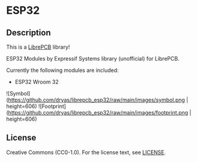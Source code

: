 # ESP32

## Description

This is a [LibrePCB](https://librepcb.org) library!

ESP32 Modules by Expressif Systems library (unofficial) for LibrePCB.

Currently the following modules are included:

- ESP32 Wroom 32

![Symbol](https://github.com/dryas/librepcb_esp32/raw/main/images/symbol.png | height=606)
![Footprint](https://github.com/dryas/librepcb_esp32/raw/main/images/footprint.png | height=606)

## License

Creative Commons (CC0-1.0). For the license text, see [LICENSE](LICENSE).
